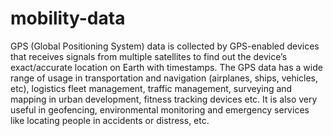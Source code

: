 # mobility-data
GPS (Global Positioning System) data is collected by GPS-enabled devices that receives signals from multiple satellites to find out the device’s exact/accurate location on Earth with timestamps. The GPS data has a wide range of usage in transportation and navigation (airplanes, ships, vehicles, etc), logistics fleet management, traffic management, surveying and mapping in urban development, fitness tracking devices etc. It is also very useful in geofencing, environmental monitoring and emergency services like locating people in accidents or distress, etc.
